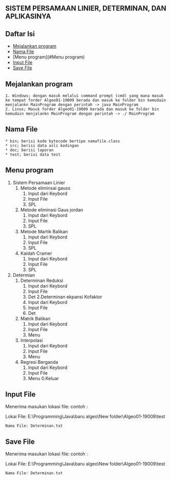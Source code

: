 ## SISTEM PERSAMAAN LINIER, DETERMINAN, DAN APLIKASINYA

## Daftar Isi
- [Mejalankan program](#Bagaimana-menjalankan-program)
- [Nama File](#Nama-File)
- [Menu program](#Menu program)
- [Input File](#Input-File)
- [Save File](#Save-File)


## Mejalankan program
	1. Windows; dengan masuk melalui command prompt (cmd) yang mana masuk ke tempat forder Algeo01-19009 berada dan masuk ke folder bin kemudain menjalankn MainProgram dengan perintah -> java MainProgram
	2. Linux; Masuk forder Algeo01-19009 berada dan masuk ke folder bin kemudain menjalankn MainProgram dengan perintah -> ./ MainProgram


## Nama File
	* bin; berisi kode bytecode bertipe namafile.class
	* src; berisi data asli kodingan
	* doc; berisi laporan
	* test; berisi data test


## Menu program
1. Sistem Persamaan Linier
	1. Metode eliminsai gauss
		1. Input dari Keybord
		2. Input File
		0. SPL
	2. Metode eliminasi Gaus jordan
		1. Input dari Keybord
		2. Input File
		0. SPL
	3. Metode Martik Balikan
		1. Input dari Keybord
		2. Input File
		0. SPL
	4. Kaidah Cramer
		1. Input dari Keybord
		2. Input File
		0. SPL
2. Determian
	1. Determinan Reduksi
		1. Input dari Keybord
		2. Input File
		0. Det
	2.Determinan ekpansi Kofaktor
		1. Input dari Keybord
		2. Input File
		0. Det
	3. Matrik Balikan
		1. Input dari Keybord
		2. Input File
		0. Menu
	4. Interpolasi
		1. Input dari Keybord
		2. Input File
		0. Menu
	5. Regresi Berganda
		1. Input dari Keybord
		2. Input File
		0. Menu
0.Keluar

## Input File
Menerima masukan lokasi file:
contoh :

Lokai File: E:\Programming\Java\baru algeo\New folder\Algeo01-19009\test

	Nama File: Determinan.txt

## Save File
Menerima masukan lokasi file:
contoh :

Lokai File: E:\Programming\Java\baru algeo\New folder\Algeo01-19009\test

	Nama File: Determinan.txt

